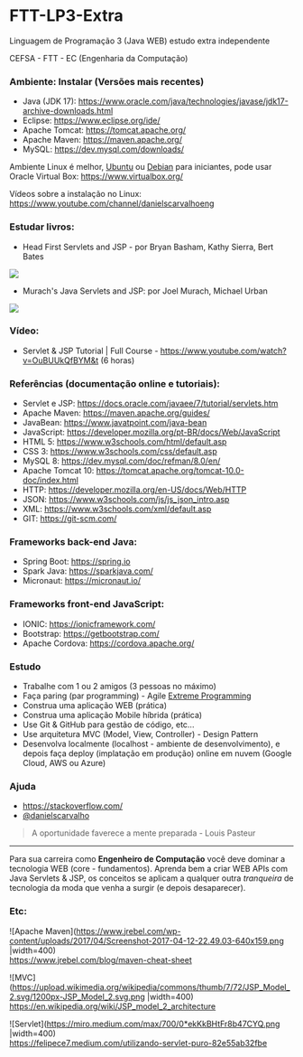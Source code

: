# FTT-LP3-Extra
Linguagem de Programação 3 (Java WEB) estudo extra independente

CEFSA - FTT - EC (Engenharia da Computação)

### Ambiente: Instalar (Versões mais recentes)

- Java (JDK 17): https://www.oracle.com/java/technologies/javase/jdk17-archive-downloads.html
- Eclipse: https://www.eclipse.org/ide/
- Apache Tomcat: https://tomcat.apache.org/
- Apache Maven: https://maven.apache.org/
- MySQL: https://dev.mysql.com/downloads/

Ambiente Linux é melhor, [Ubuntu](https://ubuntu.com/) ou [Debian](https://www.debian.org) para iniciantes, pode usar Oracle Virtual Box: https://www.virtualbox.org/

Vídeos sobre a instalação no Linux: https://www.youtube.com/channel/danielscarvalhoeng

### Estudar livros:

 - Head First Servlets and JSP - por Bryan Basham, Kathy Sierra, Bert Bates
 
![](https://m.media-amazon.com/images/I/512ENhc5KIL.jpg)

- Murach's Java Servlets and JSP: por Joel Murach, Michael Urban

![](https://images-na.ssl-images-amazon.com/images/I/51PNFtMQBaL._SX258_BO1,204,203,200_.jpg)
    
### Vídeo:

- Servlet & JSP Tutorial | Full Course - https://www.youtube.com/watch?v=OuBUUkQfBYM&t (6 horas)

### Referências (documentação online e tutoriais):

- Servlet e JSP: https://docs.oracle.com/javaee/7/tutorial/servlets.htm
- Apache Maven: https://maven.apache.org/guides/
- JavaBean: https://www.javatpoint.com/java-bean
- JavaScript: https://developer.mozilla.org/pt-BR/docs/Web/JavaScript
- HTML 5: https://www.w3schools.com/html/default.asp
- CSS 3: https://www.w3schools.com/css/default.asp
- MySQL 8: https://dev.mysql.com/doc/refman/8.0/en/
- Apache Tomcat 10: https://tomcat.apache.org/tomcat-10.0-doc/index.html
- HTTP: https://developer.mozilla.org/en-US/docs/Web/HTTP
- JSON: https://www.w3schools.com/js/js_json_intro.asp
- XML: https://www.w3schools.com/xml/default.asp
- GIT: https://git-scm.com/

### Frameworks back-end Java:

- Spring Boot: https://spring.io
- Spark Java: https://sparkjava.com/
- Micronaut: https://micronaut.io/

### Frameworks front-end JavaScript:

- IONIC: https://ionicframework.com/
- Bootstrap: https://getbootstrap.com/
- Apache Cordova: https://cordova.apache.org/

### Estudo

- Trabalhe com 1 ou 2 amigos (3 pessoas no máximo)
- Faça paring (par programming) - Agile [Extreme Programming](https://www.agilealliance.org/glossary/xp/#q=~(infinite~false~filters~(postType~(~'post~'aa_book~'aa_event_session~'aa_experience_report~'aa_glossary~'aa_research_paper~'aa_video)~tags~(~'xp))~searchTerm~'~sort~false~sortDirection~'asc~page~1))
- Construa uma aplicação WEB (prática)
- Construa uma aplicação Mobile híbrida (prática)
- Use Git & GitHub para gestão de código, etc...
- Use arquitetura MVC (Model, View, Controller) - Design Pattern
- Desenvolva localmente (localhost - ambiente de desenvolvimento), e depois faça deploy (implatação em produção) online em nuvem (Google Cloud, AWS ou Azure)

### Ajuda

 - https://stackoverflow.com/
 - [@danielscarvalho](https://twitter.com/danielscarvalho)

> A oportunidade faverece a mente preparada - Louis Pasteur

---

Para sua carreira como **Engenheiro de Computação** você deve dominar a tecnologia WEB (core  - fundamentos). Aprenda bem a criar WEB APIs com Java Servlets & JSP, os conceitos se aplicam a qualquer outra _tranqueira_ de tecnologia da moda que venha a surgir (e depois desaparecer).


### Etc:

![Apache Maven](https://www.jrebel.com/wp-content/uploads/2017/04/Screenshot-2017-04-12-22.49.03-640x159.png |width=400)<br>
https://www.jrebel.com/blog/maven-cheat-sheet

![MVC](https://upload.wikimedia.org/wikipedia/commons/thumb/7/72/JSP_Model_2.svg/1200px-JSP_Model_2.svg.png |width=400)<br>
https://en.wikipedia.org/wiki/JSP_model_2_architecture

![Servlet](https://miro.medium.com/max/700/0*ekKkBHtFr8b47CYQ.png |width=400)<br>
https://felipece7.medium.com/utilizando-servlet-puro-82e55ab32fbe
